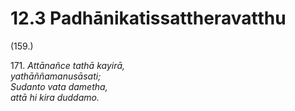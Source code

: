 # 12.3 Padhānikatissattheravatthu

(159.)

171\. _Attānañce tathā kayirā,_  
_yathāññamanusāsati;_  
_Sudanto vata dametha,_  
_attā hi kira duddamo._
